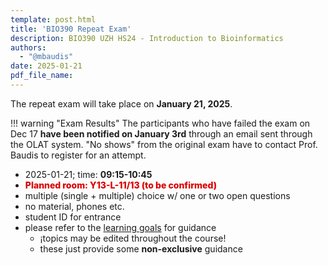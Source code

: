 ```yaml
---
template: post.html
title: 'BIO390 Repeat Exam'
description: BIO390 UZH HS24 - Introduction to Bioinformatics
authors:
  - "@mbaudis"
date: 2025-01-21
pdf_file_name: 
---
```


The repeat exam will take place on **January 21, 2025**.

!!! warning "Exam Results"
    The participants who have failed the exam on Dec 17 **have been notified on
    January 3rd** through an email sent through the OLAT system. "No shows" from
    the original exam have to contact Prof. Baudis to register for an attempt.

* 2025-01-21; time: **09:15-10:45**
* <span style="color: #d00; font-weight: 800">Planned room: Y13-L-11/13 (to be confirmed)</span>
* multiple (single + multiple) choice w/ one or two open questions
* no material, phones etc.
* student ID for entrance
* please refer to the [learning goals](/UZH-BIO390/learning-goals/) for guidance
    - ¡topics may be edited throughout the course!
    - these just provide some __non-exclusive__ guidance
